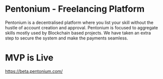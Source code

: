 # Pentonium - Freelancing Platform

Pentonium is a decentralised platform where you list your skill without the hustle of account
creation and approval. Pentonium is focused to aggregate skills mostly used by Blockchain
based projects. We have taken an extra step to secure the system and make the payments
seamless.

# MVP is Live
https://beta.pentonium.com/
